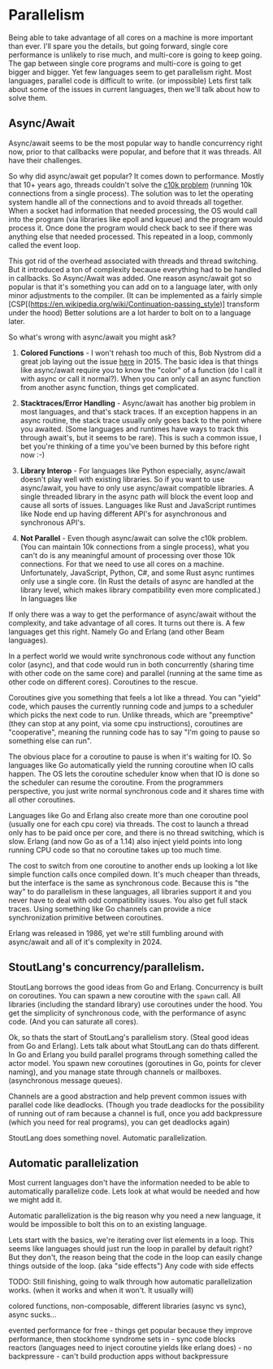 # Parallelism

Being able to take advantage of all cores on a machine is more important than ever. I'll spare you the details, but going forward, single core performance is unlikely to rise much, and multi-core is going to keep going. The gap between single core programs and multi-core is going to get bigger and bigger. Yet few languages seem to get parallelism right. Most languages, parallel code is difficult to write. (or impossible) Lets first talk about some of the issues in current languages, then we'll talk about how to solve them.

## Async/Await

Async/await seems to be the most popular way to handle concurrency right now, prior to that callbacks were popular, and before that it was threads. All have their challenges.

So why did async/await get popular? It comes down to performance. Mostly that 10+ years ago, threads couldn't solve the [c10k problem](https://en.wikipedia.org/wiki/C10k_problem) (running 10k connections from a single process). The solution was to let the operating system handle all of the connections and to avoid threads all together. When a socket had information that needed processing, the OS would call into the program (via libraries like epoll and kqueue) and the program would process it. Once done the program would check back to see if there was anything else that needed processed. This repeated in a loop, commonly called the event loop.

This got rid of the overhead associated with threads and thread switching. But it introduced a ton of complexity because everything had to be handled in callbacks. So Async/Await was added. One reason async/await got so popular is that it's something you can add on to a language later, with only minor adjustments to the compiler. (It can be implemented as a fairly simple [CSP[(https://en.wikipedia.org/wiki/Continuation-passing_style)] transform under the hood) Better solutions are a lot harder to bolt on to a language later.

So what's wrong with async/await you might ask?

1. **Colored Functions** - I won't rehash too much of this, Bob Nystrom did a great job laying out the issue [here](https://journal.stuffwithstuff.com/2015/02/01/what-color-is-your-function/) in 2015. The basic idea is that things like async/await require you to know the "color" of a function (do I call it with async or call it normal?). When you can only call an async function from another async function, things get complicated.

2. **Stacktraces/Error Handling** - Async/await has another big problem in most languages, and that's stack traces. If an exception happens in an async routine, the stack trace usually only goes back to the point where you awaited. (Some languages and runtimes have ways to track this through await's, but it seems to be rare). This is such a common issue, I bet you're thinking of a time you've been burned by this before right now :-)

3. **Library Interop** - For languages like Python especially, async/await doesn't play well with existing libraries. So if you want to use async/await, you have to only use async/await compatible libraries. A single threaded library in the async path will block the event loop and cause all sorts of issues. Languages like Rust and JavaScript runtimes like Node end up having different API's for asynchronous and synchronous API's.

4. **Not Parallel** - Even though async/await can solve the c10k problem. (You can maintain 10k connections from a single process), what you can't do is any meaningful amount of processing over those 10k connections. For that we need to use all cores on a machine. Unfortunately, JavaScript, Python, C#, and some Rust async runtimes only use a single core. (In Rust the details of async are handled at the library level, which makes library compatibility even more complicated.) In languages like 

If only there was a way to get the performance of async/await without the complexity, and take advantage of all cores. It turns out there is. A few languages get this right. Namely Go and Erlang (and other Beam languages).

In a perfect world we would write synchronous code without any function color (async), and that code would run in both concurrently (sharing time with other code on the same core) and parallel (running at the same time as other code on different cores). Coroutines to the rescue.

Coroutines give you something that feels a lot like a thread. You can "yield" code, which pauses the currently running code and jumps to a scheduler which picks the next code to run. Unlike threads, which are "preemptive" (they can stop at any point, via some cpu instructions), coroutines are "cooperative", meaning the running code has to say "I'm going to pause so something else can run".

The obvious place for a coroutine to pause is when it's waiting for IO. So languages like Go automatically yield the running coroutine when IO calls happen. The OS lets the coroutine scheduler know when that IO is done so the scheduler can resume the coroutine. From the programmers perspective, you just write normal synchronous code and it shares time with all other coroutines.

Languages like Go and Erlang also create more than one coroutine pool (usually one for each cpu core) via threads. The cost to launch a thread only has to be paid once per core, and there is no thread switching, which is slow. Erlang (and now Go as of a 1.14) also inject yield points into long running CPU code so that no coroutine takes up too much time.

The cost to switch from one coroutine to another ends up looking a lot like simple function calls once compiled down. It's much cheaper than threads, but the interface is the same as synchronous code. Because this is "the way" to do parallelism in these languages, all libraries support it and you never have to deal with odd compatibility issues. You also get full stack traces. Using something like Go channels can provide a nice synchronization primitive between coroutines.

Erlang was released in 1986, yet we're still fumbling around with async/await and all of it's complexity in 2024.

## StoutLang's concurrency/parallelism.

StoutLang borrows the good ideas from Go and Erlang. Concurrency is built on coroutines. You can spawn a new coroutine with the `spawn` call. All libraries (including the standard library) use coroutines under the hood. You get the simplicity of synchronous code, with the performance of async code. (And you can saturate all cores).

Ok, so thats the start of StoutLang's parallelism story. (Steal good ideas from Go and Erlang). Lets talk about what StoutLang can do thats different. In Go and Erlang you build parallel programs through something called the actor model. You spawn new coroutines (goroutines in Go, points for clever naming), and you manage state through channels or mailboxes. (asynchronous message queues).

Channels are a good abstraction and help prevent common issues with parallel code like deadlocks. (Though you trade deadlocks for the possibility of running out of ram because a channel is full, once you add backpressure (which you need for real programs), you can get deadlocks again)

StoutLang does something novel. Automatic parallelization. 

## Automatic parallelization

Most current languages don't have the information needed to be able to automatically parallelize code. Lets look at what would be needed and how we might add it.


Automatic parallelization is the big reason why you need a new language, it would be impossible to bolt this on to an existing language.

Lets start with the basics, we're iterating over list elements in a loop. This seems like languages should just run the loop in parallel by default right? But they don't, the reason being that the code in the loop can easily change things outside of the loop. (aka "side effects") Any code with side effects


TODO: Still finishing, going to walk through how automatic parallelization works. (when it works and when it won't. It usually will)



colored functions, non-composable, different libraries (async vs sync), async sucks...

evented performance for free
    - things get popular because they improve performance, then stockhome syndrome sets in
    - sync code blocks reactors (languages need to inject coroutine yields like erlang does)
    - no backpressure - can't build production apps without backpressure

